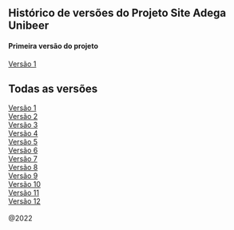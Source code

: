 ## Histórico de versões do Projeto Site Adega Unibeer

<h4> Primeira versão do projeto </h4>
<a href="https://github.com/caiorodrigues2804/PROJETO_SITE_Adega_UniBeer/tree/v_01">Versão 1</a>

## Todas as versões 
<div style="overflow-y: scroll;">
<a href="https://github.com/caiorodrigues2804/PROJETO_SITE_Adega_UniBeer/tree/v_01">Versão 1</a><br/>
<a href="https://github.com/caiorodrigues2804/PROJETO_SITE_Adega_UniBeer/tree/v_02">Versão 2</a><br/>
<a href="https://github.com/caiorodrigues2804/PROJETO_SITE_Adega_UniBeer/tree/v_03">Versão 3</a><br/>
<a href="https://github.com/caiorodrigues2804/PROJETO_SITE_Adega_UniBeer/tree/v_04">Versão 4</a><br/>
<a href="https://github.com/caiorodrigues2804/PROJETO_SITE_Adega_UniBeer/tree/v_05">Versão 5</a><br/>
<a href="https://github.com/caiorodrigues2804/PROJETO_SITE_Adega_UniBeer/tree/v_06">Versão 6</a><br/>
<a href="https://github.com/caiorodrigues2804/PROJETO_SITE_Adega_UniBeer/tree/v_07">Versão 7</a><br/>
<a href="https://github.com/caiorodrigues2804/PROJETO_SITE_Adega_UniBeer/tree/v_08">Versão 8</a><br/> 
<a href="https://github.com/caiorodrigues2804/PROJETO_SITE_Adega_UniBeer/tree/v_09">Versão 9</a><br/>
<a href="https://github.com/caiorodrigues2804/PROJETO_SITE_Adega_UniBeer/tree/v_10">Versão 10</a><br/>
<a href="https://github.com/caiorodrigues2804/PROJETO_SITE_Adega_UniBeer/tree/v_11">Versão 11</a><br/>
<a href="https://github.com/caiorodrigues2804/PROJETO_SITE_Adega_UniBeer/tree/v_12">Versão 12</a><br/>
</div>
<br/>
@2022